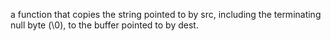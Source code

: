 a function that copies the string pointed to by src, including the terminating null byte (\0), to the buffer pointed to by dest.

